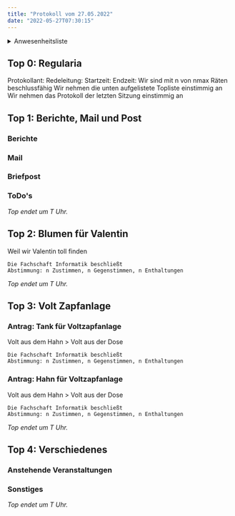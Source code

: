```yaml
---
title: "Protokoll vom 27.05.2022"
date: "2022-05-27T07:30:15"
---
```


<details>
<summary>Anwesenheitsliste</summary>

#### Anwesende Räte

#### Abwesende Räte

#### Entschuldigte Räte

#### Gäste

</details>

## Top 0: Regularia

Protokollant: 
Redeleitung: 
Startzeit: 
Endzeit: 
Wir sind mit n von nmax Räten beschlussfähig
Wir nehmen die unten aufgelistete Topliste einstimmig an
Wir nehmen das Protokoll der letzten Sitzung einstimmig an

## Top 1: Berichte, Mail und Post

### Berichte

### Mail

### Briefpost

### ToDo's

_Top endet um T Uhr._

## Top 2: Blumen für Valentin
Weil wir Valentin toll finden

```ad-success
Die Fachschaft Informatik beschließt
Abstimmung: n Zustimmen, n Gegenstimmen, n Enthaltungen
```

_Top endet um T Uhr._

## Top 3: Volt Zapfanlage

### Antrag: Tank für Voltzapfanlage
Volt aus dem Hahn > Volt aus der Dose

```ad-success
Die Fachschaft Informatik beschließt
Abstimmung: n Zustimmen, n Gegenstimmen, n Enthaltungen
```

### Antrag: Hahn für Voltzapfanlage
Volt aus dem Hahn > Volt aus der Dose

```ad-success
Die Fachschaft Informatik beschließt
Abstimmung: n Zustimmen, n Gegenstimmen, n Enthaltungen
```

_Top endet um T Uhr._

## Top 4: Verschiedenes

### Anstehende Veranstaltungen

### Sonstiges

_Top endet um T Uhr._
